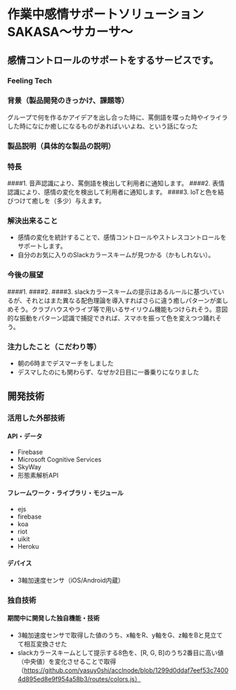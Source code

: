 # 作業中感情サポートソリューション　SAKASA〜サカーサ〜
## 感情コントロールのサポートをするサービスです。
### Feeling Tech

### 背景（製品開発のきっかけ、課題等）
グループで何を作るかアイデアを出し合った時に、罵倒語を喋った時やイライラした時になにか癒しになるものがあればいいよね、という話になった

### 製品説明（具体的な製品の説明）
### 特長
####1. 音声認識により、罵倒語を検出して利用者に通知します。
####2. 表情認識により、感情の変化を検出して利用者に通知します。
####3. IoTと色を結びつけて癒しを（多少）与えます。

### 解決出来ること
* 感情の変化を統計することで、感情コントロールやストレスコントロールをサポートします。
* 自分のお気に入りのSlackカラースキームが見つかる（かもしれない）。

### 今後の展望
####1.
####2.
####3. slackカラースキームの提示はあるルールに基づいているが、それとはまた異なる配色理論を導入すればさらに違う癒しパターンが楽しめそう。クラブハウスやライブ等で用いるサイリウム機能もつけられそう。意図的な振動をパターン認識で捕捉できれば、スマホを振って色を変えつつ踊れそう。

### 注力したこと（こだわり等）
* 朝の6時までデスマーチをしました
* デスマしたのにも関わらず、なぜか2日目に一番乗りになりました

## 開発技術
### 活用した外部技術
#### API・データ
* Firebase
* Microsoft Cognitive Services
* SkyWay
* 形態素解析API

#### フレームワーク・ライブラリ・モジュール
* ejs
* firebase
* koa
* riot
* uikit
* Heroku

#### デバイス
* 3軸加速度センサ（iOS/Android内蔵）

### 独自技術
#### 期間中に開発した独自機能・技術
* 3軸加速度センサで取得した値のうち、x軸をR、y軸をG、z軸をBと見立てて相互変換させた
* slackカラースキームとして提示する8色を、[R, G, B]のうち2番目に高い値（中央値）を変化させることで取得
（https://github.com/yasuy0shi/acclnode/blob/1299d0ddaf7eef53c74004d895ed8e9f954a58b3/routes/colors.js）
